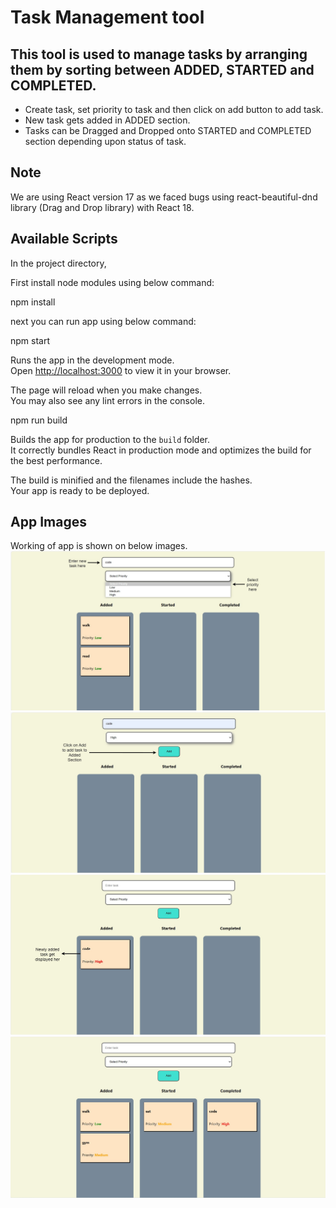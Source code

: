 # Task Management tool

## This tool is used to manage tasks by arranging them by sorting between ADDED, STARTED and COMPLETED.

- Create task, set priority to task and then click on add button to add task.
- New task gets added in ADDED section.
- Tasks can be Dragged and Dropped onto STARTED and COMPLETED section depending upon status of task.


## Note

We are using React version 17 as we faced bugs using react-beautiful-dnd library (Drag and Drop library) with React 18.

## Available Scripts

In the project directory, 

First install node modules using below command:

  npm install

next you can run app using below command:

  npm start

Runs the app in the development mode.\
Open [http://localhost:3000](http://localhost:3000) to view it in your browser.

The page will reload when you make changes.\
You may also see any lint errors in the console.

  npm run build

Builds the app for production to the `build` folder.\
It correctly bundles React in production mode and optimizes the build for the best performance.

The build is minified and the filenames include the hashes.\
Your app is ready to be deployed.

## App Images

Working of app is shown on below images.
![app snapshot1](./public/assets/appSnapshot1.jpg)
![app snapshot2](./public/assets/appSnapshot2.jpg)
![app snapshot3](./public/assets/appSnapshot3.jpg)
![app snapshot4](./public/assets/appSnapshot4.jpg)
